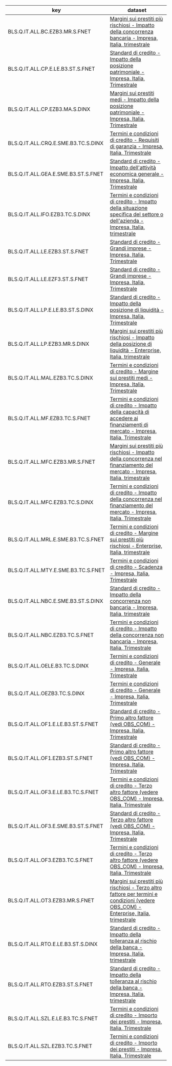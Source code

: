 | key                                 | dataset                                                                                                                                                                                                                |
| ----------------------------------- | ---------------------------------------------------------------------------------------------------------------------------------------------------------------------------------------------------------------------- |
| BLS.Q.IT.ALL.BC.EZB3.MR.S.FNET      | [Margini sui prestiti più rischiosi - Impatto della concorrenza bancaria - Impresa, Italia, trimestrale](https://data.ecb.europa.eu/data/datasets/BLS/BLS.Q.IT.ALL.BC.E.Z.B3.MR.S.FNET)                                |
| BLS.Q.IT.ALL.CP.E.LE.B3.ST.S.FNET   | [Standard di credito - Impatto della posizione patrimoniale - Impresa, Italia, Trimestrale](https://data.ecb.europa.eu/data/datasets/BLS/BLS.Q.IT.ALL.CP.E.LE.B3.ST.S.FNET)                                            |
| BLS.Q.IT.ALL.CP.EZB3.MA.S.DINX      | [Margini sui prestiti medi - Impatto della posizione patrimoniale - Impresa, Italia, Trimestrale](https://data.ecb.europa.eu/data/datasets/BLS/BLS.Q.IT.ALL.CP.E.Z.B3.MA.S.DINX)                                       |
| BLS.Q.IT.ALL.CRQ.E.SME.B3.TC.S.DINX | [Termini e condizioni di credito - Requisiti di garanzia - Impresa, Italia, Trimestrale](https://data.ecb.europa.eu/data/datasets/BLS/BLS.Q.IT.ALL.CRQ.E.SME.B3.TC.S.DINX)                                             |
| BLS.Q.IT.ALL.GEA.E.SME.B3.ST.S.FNET | [Standard di credito - Impatto dell'attività economica generale - Impresa, Italia, Trimestrale](https://data.ecb.europa.eu/data/datasets/BLS/BLS.Q.IT.ALL.GEA.E.SME.B3.ST.S.FNET)                                      |
| BLS.Q.IT.ALL.IFO.EZB3.TC.S.DINX     | [Termini e condizioni di credito - Impatto della situazione specifica del settore o dell'azienda - Impresa, Italia, trimestrale](https://data.ecb.europa.eu/data/datasets/BLS/BLS.Q.IT.ALL.IFO.E.Z.B3.TC.S.DINX)       |
| BLS.Q.IT.ALL.LE.EZB3.ST.S.FNET      | [Standard di credito - Grandi imprese - Impresa, Italia, Trimestrale](https://data.ecb.europa.eu/data/datasets/BLS/BLS.Q.IT.ALL.LE.E.Z.B3.ST.S.FNET)                                                                   |
| BLS.Q.IT.ALL.LE.EZF3.ST.S.FNET      | [Standard di credito - Grandi imprese - Impresa, Italia, Trimestrale](https://data.ecb.europa.eu/data/datasets/BLS/BLS.Q.IT.ALL.LE.E.Z.F3.ST.S.FNET)                                                                   |
| BLS.Q.IT.ALL.LP.E.LE.B3.ST.S.DINX   | [Standard di credito - Impatto della posizione di liquidità - Impresa, Italia, Trimestrale](https://data.ecb.europa.eu/data/datasets/BLS/BLS.Q.IT.ALL.LP.E.LE.B3.ST.S.DINX)                                            |
| BLS.Q.IT.ALL.LP.EZB3.MR.S.DINX      | [Margini sui prestiti più rischiosi - Impatto della posizione di liquidità - Enterprise, Italia, trimestrale](https://data.ecb.europa.eu/data/datasets/BLS/BLS.Q.IT.ALL.LP.E.Z.B3.MR.S.DINX)                           |
| BLS.Q.IT.ALL.MAL.EZB3.TC.S.DINX     | [Termini e condizioni di credito - Margine sui prestiti medi - Impresa, Italia, Trimestrale](https://data.ecb.europa.eu/data/datasets/BLS/BLS.Q.IT.ALL.MAL.E.Z.B3.TC.S.DINX)                                           |
| BLS.Q.IT.ALL.MF.EZB3.TC.S.FNET      | [Termini e condizioni di credito - Impatto della capacità di accedere ai finanziamenti di mercato - Impresa, Italia, Trimestrale](https://data.ecb.europa.eu/data/datasets/BLS/BLS.Q.IT.ALL.MF.E.Z.B3.TC.S.FNET)       |
| BLS.Q.IT.ALL.MFC.EZB3.MR.S.FNET     | [Margini sui prestiti più rischiosi - Impatto della concorrenza nel finanziamento del mercato - Impresa, Italia, trimestrale](https://data.ecb.europa.eu/data/datasets/BLS/BLS.Q.IT.ALL.MFC.E.Z.B3.MR.S.FNET)          |
| BLS.Q.IT.ALL.MFC.EZB3.TC.S.DINX     | [Termini e condizioni di credito - Impatto della concorrenza nel finanziamento del mercato - Impresa, Italia, Trimestrale](https://data.ecb.europa.eu/data/datasets/BLS/BLS.Q.IT.ALL.MFC.E.Z.B3.TC.S.DINX)             |
| BLS.Q.IT.ALL.MRL.E.SME.B3.TC.S.FNET | [Termini e condizioni di credito - Margine sui prestiti più rischiosi - Enterprise, Italia, trimestrale](https://data.ecb.europa.eu/data/datasets/BLS/BLS.Q.IT.ALL.MRL.E.SME.B3.TC.S.FNET)                             |
| BLS.Q.IT.ALL.MTY.E.SME.B3.TC.S.FNET | [Termini e condizioni di credito - Scadenza - Impresa, Italia, Trimestrale](https://data.ecb.europa.eu/data/datasets/BLS/BLS.Q.IT.ALL.MTY.E.SME.B3.TC.S.FNET)                                                          |
| BLS.Q.IT.ALL.NBC.E.SME.B3.ST.S.DINX | [Standard di credito - Impatto della concorrenza non bancaria - Impresa, Italia, trimestrale](https://data.ecb.europa.eu/data/datasets/BLS/BLS.Q.IT.ALL.NBC.E.SME.B3.ST.S.DINX)                                        |
| BLS.Q.IT.ALL.NBC.EZB3.TC.S.FNET     | [Termini e condizioni di credito - Impatto della concorrenza non bancaria - Impresa, Italia, Trimestrale](https://data.ecb.europa.eu/data/datasets/BLS/BLS.Q.IT.ALL.NBC.E.Z.B3.TC.S.FNET)                              |
| BLS.Q.IT.ALL.OELE.B3.TC.S.DINX      | [Termini e condizioni di credito - Generale - Impresa, Italia, Trimestrale](https://data.ecb.europa.eu/data/datasets/BLS/BLS.Q.IT.ALL.O.E.LE.B3.TC.S.DINX)                                                             |
| BLS.Q.IT.ALL.OEZB3.TC.S.DINX        | [Termini e condizioni di credito - Generale - Impresa, Italia, Trimestrale](https://data.ecb.europa.eu/data/datasets/BLS/BLS.Q.IT.ALL.O.E.Z.B3.TC.S.DINX)                                                              |
| BLS.Q.IT.ALL.OF1.E.LE.B3.ST.S.FNET  | [Standard di credito - Primo altro fattore (vedi OBS_COM) - Impresa, Italia, Trimestrale](https://data.ecb.europa.eu/data/datasets/BLS/BLS.Q.IT.ALL.OF1.E.LE.B3.ST.S.FNET)                                             |
| BLS.Q.IT.ALL.OF1.EZB3.ST.S.FNET     | [Standard di credito - Primo altro fattore (vedi OBS_COM) - Impresa, Italia, Trimestrale](https://data.ecb.europa.eu/data/datasets/BLS/BLS.Q.IT.ALL.OF1.E.Z.B3.ST.S.FNET)                                              |
| BLS.Q.IT.ALL.OF3.E.LE.B3.TC.S.FNET  | [Termini e condizioni di credito - Terzo altro fattore (vedere OBS_COM) - Impresa, Italia, Trimestrale](https://data.ecb.europa.eu/data/datasets/BLS/BLS.Q.IT.ALL.OF3.E.LE.B3.TC.S.FNET)                               |
| BLS.Q.IT.ALL.OF3.E.SME.B3.ST.S.FNET | [Standard di credito - Terzo altro fattore (vedi OBS_COM) - Impresa, Italia, Trimestrale](https://data.ecb.europa.eu/data/datasets/BLS/BLS.Q.IT.ALL.OF3.E.SME.B3.ST.S.FNET)                                            |
| BLS.Q.IT.ALL.OF3.EZB3.TC.S.FNET     | [Termini e condizioni di credito - Terzo altro fattore (vedere OBS_COM) - Impresa, Italia, Trimestrale](https://data.ecb.europa.eu/data/datasets/BLS/BLS.Q.IT.ALL.OF3.E.Z.B3.TC.S.FNET)                                |
| BLS.Q.IT.ALL.OT3.EZB3.MR.S.FNET     | [Margini sui prestiti più rischiosi - Terzo altro fattore per termini e condizioni (vedere OBS_COM) - Enterprise, Italia, trimestrale](https://data.ecb.europa.eu/data/datasets/BLS/BLS.Q.IT.ALL.OT3.E.Z.B3.MR.S.FNET) |
| BLS.Q.IT.ALL.RTO.E.LE.B3.ST.S.DINX  | [Standard di credito - Impatto della tolleranza al rischio della banca - Impresa, Italia, trimestrale](https://data.ecb.europa.eu/data/datasets/BLS/BLS.Q.IT.ALL.RTO.E.LE.B3.ST.S.DINX)                                |
| BLS.Q.IT.ALL.RTO.EZB3.ST.S.FNET     | [Standard di credito - Impatto della tolleranza al rischio della banca - Impresa, Italia, trimestrale](https://data.ecb.europa.eu/data/datasets/BLS/BLS.Q.IT.ALL.RTO.E.Z.B3.ST.S.FNET)                                 |
| BLS.Q.IT.ALL.SZL.E.LE.B3.TC.S.FNET  | [Termini e condizioni di credito - Importo dei prestiti - Impresa, Italia, Trimestrale](https://data.ecb.europa.eu/data/datasets/BLS/BLS.Q.IT.ALL.SZL.E.LE.B3.TC.S.FNET)                                               |
| BLS.Q.IT.ALL.SZL.EZB3.TC.S.FNET     | [Termini e condizioni di credito - Importo dei prestiti - Impresa, Italia, Trimestrale](https://data.ecb.europa.eu/data/datasets/BLS/BLS.Q.IT.ALL.SZL.E.Z.B3.TC.S.FNET)                                                |
